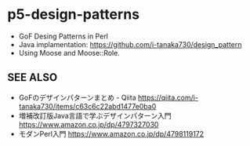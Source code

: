 # p5-design-patterns

* GoF Desing Patterns in Perl
* Java implamentation: <https://github.com/i-tanaka730/design_pattern>
* Using Moose and Moose::Role.

## SEE ALSO

* GoFのデザインパターンまとめ - Qiita <https://qiita.com/i-tanaka730/items/c63c6c22abd1477e0ba0>
* 増補改訂版Java言語で学ぶデザインパターン入門 <https://www.amazon.co.jp/dp/4797327030>
* モダンPerl入門 <https://www.amazon.co.jp/dp/4798119172>

